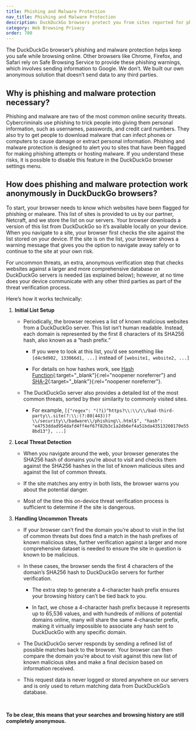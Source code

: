 ```yaml
---
title: Phishing and Malware Protection
nav_title: Phishing and Malware Protection
description: DuckDuckGo browsers protect you from sites reported for phishing or malware by anonymously checking sites you visit against a list of known malicious websites.
category: Web Browsing Privacy
order: 700
---
```


The DuckDuckGo browser’s phishing and malware protection helps keep you safe while browsing online. Other browsers like Chrome, Firefox, and Safari rely on Safe Browsing Service to provide these phishing warnings, which involves sending information to Google. We don’t. We built our own anonymous solution that doesn’t send data to any third parties.

## Why is phishing and malware protection necessary?

Phishing and malware are two of the most common online security threats. Cybercriminals use phishing to trick people into giving them personal information, such as usernames, passwords, and credit card numbers. They also try to get people to download malware that can infect phones or computers to cause damage or extract personal information. Phishing and malware protection is designed to alert you to sites that have been flagged for making phishing attempts or hosting malware. If you understand these risks, it is possible to disable this feature in the DuckDuckGo browser settings menu.

## How does phishing and malware protection work anonymously in DuckDuckGo browsers?

To start, your browser needs to know which websites have been flagged for phishing or malware. This list of sites is provided to us by our partner, Netcraft, and we store the list on our servers. Your browser downloads a version of this list from DuckDuckGo so it’s available locally on your device. When you navigate to a site, your browser first checks the site against the list stored on your device. If the site is on the list, your browser shows a warning message that gives you the option to navigate away safely or to continue to the site at your own risk.

For uncommon threats, an extra, anonymous verification step that checks websites against a larger and more comprehensive database on DuckDuckGo servers is needed (as explained below); however, at no time does your device communicate with any other third parties as part of the threat verification process.

Here’s how it works technically:

1. **Initial List Setup**
    - Periodically, the browser receives a list of known malicious websites from a DuckDuckGo server. This list isn’t human readable. Instead, each domain is represented by the first 8 characters of its SHA256 hash, also known as a “hash prefix.”

        - If you were to look at this list, you’d see something like `[d4c9d902, 133066d1, ...]` instead of `[website1, website2, ...]`

        - For details on how hashes work, see [Hash Function](https://en.wikipedia.org/wiki/Hash_function){:target="\_blank"}{:rel="noopener noreferrer"} and [SHA-2](https://en.wikipedia.org/wiki/SHA-2){:target="\_blank"}{:rel="noopener noreferrer"}.

    - The DuckDuckGo server also provides a detailed list of the most common threats, sorted by their similarity to commonly visited sites.

        - For example, `[{"regex": "(?i)^https?\\:\\/\\/bad-third-party\\.site(?:\\:(?:80|443))?\\/security\\/badware\\/phishing\\.html$", "hash": "e4753ddad954dafd4ff4ef67f82b3c1a2db6ef4a51bda43513260170e558bd13"}, ...]`

2. **Local Threat Detection**
    - When you navigate around the web, your browser generates the SHA256 hash of domains you’re about to visit and checks them against the SHA256 hashes in the list of known malicious sites and against the list of common threats.

    - If the site matches any entry in both lists, the browser warns you about the potential danger.

    - Most of the time this on-device threat verification process is sufficient to determine if the site is dangerous.

3. **Handling Uncommon Threats**
    - If your browser can’t find the domain you’re about to visit in the list of common threats but does find a match in the hash prefixes of known malicious sites, further verification against a larger and more comprehensive dataset is needed to ensure the site in question is known to be malicious.

    - In these cases, the browser sends the first 4 characters of the domain’s SHA256 hash to DuckDuckGo servers for further verification.

        - The extra step to generate a 4-character hash prefix ensures your browsing history can’t be tied back to you.

        - In fact, we chose a 4-character hash prefix because it represents up to 65,536 values, and with hundreds of millions of potential domains online, many will share the same 4-character prefix, making it virtually impossible to associate any hash sent to DuckDuckGo with any specific domain.

    - The DuckDuckGo server responds by sending a refined list of possible matches back to the browser. Your browser can then compare the domain you’re about to visit against this new list of known malicious sites and make a final decision based on information received.

    - This request data is never logged or stored anywhere on our servers and is only used to return matching data from DuckDuckGo’s database.

<br>

**To be clear, this means that your searches and browsing history are still completely anonymous.**
